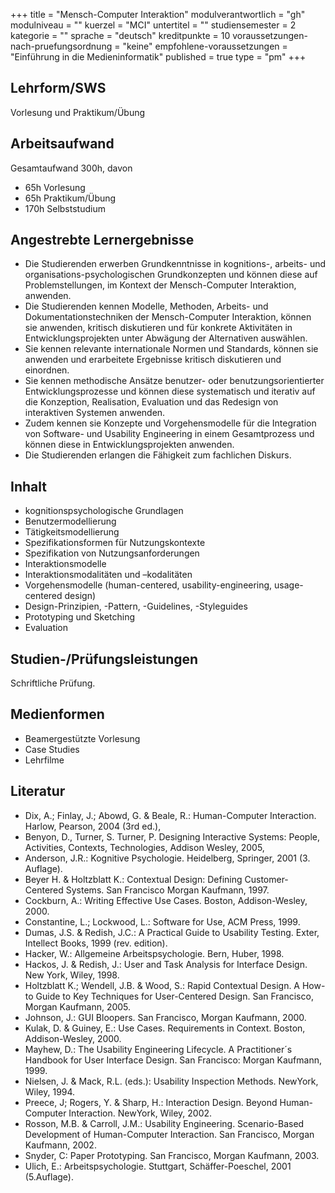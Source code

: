 +++
title = "Mensch-Computer Interaktion"
modulverantwortlich = "gh"
modulniveau = ""
kuerzel = "MCI"
untertitel = ""
studiensemester = 2
kategorie = ""
sprache = "deutsch"
kreditpunkte = 10
voraussetzungen-nach-pruefungsordnung = "keine"
empfohlene-voraussetzungen = "Einführung in die Medieninformatik"
published = true
type = "pm"
+++

## Lehrform/SWS
Vorlesung und Praktikum/Übung

## Arbeitsaufwand
Gesamtaufwand 300h, davon

* 65h Vorlesung
* 65h Praktikum/Übung
* 170h Selbststudium

## Angestrebte Lernergebnisse
* Die Studierenden erwerben Grundkenntnisse in kognitions-, arbeits- und organisations-psychologischen Grundkonzepten und können diese auf Problemstellungen, im Kontext der Mensch-Computer Interaktion, anwenden.
* Die Studierenden kennen Modelle, Methoden, Arbeits- und Dokumentationstechniken der Mensch-Computer Interaktion, können sie anwenden, kritisch diskutieren und für konkrete Aktivitäten in Entwicklungsprojekten unter Abwägung der Alternativen auswählen.
* Sie kennen relevante internationale Normen und Standards, können sie anwenden und erarbeitete Ergebnisse kritisch diskutieren und einordnen.
* Sie kennen methodische Ansätze benutzer- oder benutzungsorientierter Entwicklungsprozesse und können diese systematisch und iterativ auf die Konzeption, Realisation, Evaluation und das Redesign von interaktiven Systemen anwenden.
* Zudem kennen sie Konzepte und Vorgehensmodelle für die Integration von Software- und Usability Engineering in einem Gesamtprozess und können diese in Entwicklungsprojekten anwenden.
* Die Studierenden erlangen die Fähigkeit zum fachlichen Diskurs.


## Inhalt

- kognitionspsychologische Grundlagen
- Benutzermodellierung
- Tätigkeitsmodellierung
- Spezifikationsformen für Nutzungskontexte
- Spezifikation von Nutzungsanforderungen
- Interaktionsmodelle
- Interaktionsmodalitäten und –kodalitäten
- Vorgehensmodelle (human-centered, usability-engineering, usage-centered design)
- Design-Prinzipien, -Pattern, -Guidelines, -Styleguides
- Prototyping und Sketching
- Evaluation

## Studien-/Prüfungsleistungen
Schriftliche Prüfung.

## Medienformen
* Beamergestützte Vorlesung
* Case Studies
* Lehrfilme

## Literatur
- Dix, A.; Finlay, J.; Abowd, G. & Beale, R.: Human-Computer Interaction. Harlow, Pearson, 2004 (3rd ed.),
- Benyon, D., Turner, S. Turner, P.  Designing Interactive Systems: People, Activities, Contexts, Technologies, Addison Wesley, 2005,
- Anderson, J.R.: Kognitive Psychologie. Heidelberg, Springer, 2001 (3. Auflage).
- Beyer H. & Holtzblatt K.: Contextual Design: Defining Customer-Centered Systems. San Francisco Morgan Kaufmann, 1997.
- Cockburn, A.: Writing Effective Use Cases. Boston, Addison-Wesley, 2000.
- Constantine, L.; Lockwood, L.: Software for Use, ACM Press, 1999.
- Dumas, J.S. & Redish, J.C.: A Practical Guide to Usability Testing. Exter, Intellect Books, 1999 (rev. edition).
- Hacker, W.: Allgemeine Arbeitspsychologie. Bern, Huber, 1998.
- Hackos, J. & Redish, J.: User and Task Analysis for Interface Design. New York, Wiley, 1998.
- Holtzblatt K.; Wendell, J.B. & Wood, S.: Rapid Contextual Design. A How-to Guide to Key Techniques for User-Centered Design. San Francisco, Morgan Kaufmann, 2005.
- Johnson, J.: GUI Bloopers. San Francisco, Morgan Kaufmann, 2000.
- Kulak, D. & Guiney, E.: Use Cases. Requirements in Context. Boston, Addison-Wesley, 2000.
- Mayhew, D.: The Usability Engineering Lifecycle. A Practitioner´s Handbook for User Interface Design. San Francisco: Morgan Kaufmann, 1999.
- Nielsen, J. & Mack, R.L. (eds.): Usability Inspection Methods. NewYork, Wiley, 1994.
- Preece, J; Rogers, Y. & Sharp, H.: Interaction Design. Beyond Human-Computer Interaction. NewYork, Wiley, 2002.
- Rosson, M.B. & Carroll, J.M.: Usability Engineering. Scenario-Based Development of Human-Computer Interaction. San Francisco, Morgan Kaufmann, 2002.
- Snyder, C: Paper Prototyping. San Francisco, Morgan Kaufmann, 2003.
- Ulich, E.: Arbeitspsychologie. Stuttgart, Schäffer-Poeschel, 2001 (5.Auflage).
